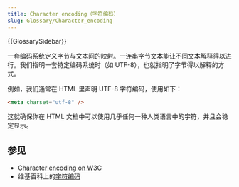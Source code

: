 ```yaml
---
title: Character encoding（字符编码）
slug: Glossary/Character_encoding
---
```


{{GlossarySidebar}}

一套编码系统定义字节与文本间的映射。一连串字节文本能让不同文本解释得以进行。我们指明一套特定编码系统时（如 UTF-8），也就指明了字节得以解释的方式。

例如，我们通常在 HTML 里声明 UTF-8 字符编码，使用如下：

```html
<meta charset="utf-8" />
```

这就确保你在 HTML 文档中可以使用几乎任何一种人类语言中的字符，并且会稳定显示。

## 参见

- [Character encoding on W3C](https://www.w3.org/International/articles/definitions-characters/)
- 维基百科上的[字符编码](https://zh.wikipedia.org/wiki/字符编码)
